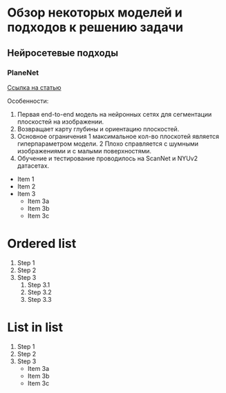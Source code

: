 # Обзор некоторых моделей и подходов к решению задачи
## Нейросетевые подходы
### PlaneNet 
[Ссылка на статью](https://arxiv.org/pdf/1804.06278.pdf)

Особенности:
1. Первая end-to-end модель на нейронных сетях для сегментации плоскостей на изображении.
2. Возвращает карту глубины и ориентацию плоскостей.
3. Основное ограничения
    1 максимальное кол-во плоскотей является гиперпараметром модели.
    2 Плохо справляется с шумными изображениями и с малыми поверхностями.
4. Обучение и тестирование проводилось на ScanNet и NYUv2 датасетах.
* Item 1
* Item 2
* Item 3
    * Item 3a
    * Item 3b
    * Item 3c

# Ordered list

1. Step 1
2. Step 2
3. Step 3
    1. Step 3.1
    2. Step 3.2
    3. Step 3.3

# List in list

1. Step 1
2. Step 2
3. Step 3
    * Item 3a
    * Item 3b
    * Item 3c
